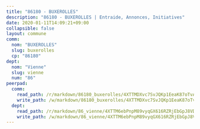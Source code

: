 ```yaml
---
title: "86180 - BUXEROLLES"
description: "86180 - BUXEROLLES | Entraide, Annonces, Initiatives"
date: 2020-01-11T14:09:21+09:00
collapsible: false
layout: commune
comm:
  nom: "BUXEROLLES"
  slug: buxerolles
  cp: "86180"
dept:
  nom: "Vienne"
  slug: vienne
  num: "86"
peerpad:
  comm:
    read_path: /r/markdown/86180_buxerolles/4XTTMDXvc7SvJQKp1EeaK87oTvA1btm1zFTGvY4PzD6LwpCwT
    write_path: /w/markdown/86180_buxerolles/4XTTMDXvc7SvJQKp1EeaK87oTvA1btm1zFTGvY4PzD6LwpCwT-K3TgTkkLVrSf6KduEXaaYwFaHxpY9eonB5s8gpUnY4XfmpLrc47VzCphbEnd4wBeAMfit9zoMi7VNoStExt6yVmCgRahq73ddwo6HE34fj3APkXWJijhJwdNMWxKynNA5qh8w7cM
  dept:
    read_path: /r/markdown/86_vienne/4XTTM6ebPnpM89vyqGX616RZRjEbGpJ8VDNVdSCrMHCb86ALN
    write_path: /w/markdown/86_vienne/4XTTM6ebPnpM89vyqGX616RZRjEbGpJ8VDNVdSCrMHCb86ALN-K3TgUEmU2PzobkNvYrNtR4DXtgm1qYeknzdEZmszmUFpRSMDjV62q8xZv1nUQEJqGnnT9H399N9TnzZMyT3rgAM3pHPbqGxVD33vWNzCSkbf2kxHwBfenpixiJuwbWaCBERwmNeA
---
```


